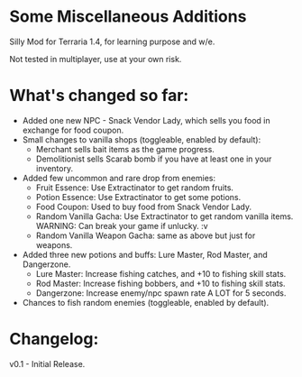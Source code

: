 # Some Miscellaneous Additions
Silly Mod for Terraria 1.4, for learning purpose and w/e.

Not tested in multiplayer, use at your own risk.

What's changed so far:
=========================================================================================
* Added one new NPC - Snack Vendor Lady, which sells you food in exchange for food coupon.
* Small changes to vanilla shops (toggleable, enabled by default):
  - Merchant sells bait items as the game progress.
  - Demolitionist sells Scarab bomb if you have at least one in your inventory.
* Added few uncommon and rare drop from enemies:
  - Fruit Essence: Use Extractinator to get random fruits.
  - Potion Essence: Use Extractinator to get some potions.
  - Food Coupon: Used to buy food from Snack Vendor Lady.
  - Random Vanilla Gacha: Use Extractinator to get random vanilla items. WARNING: Can break your game if unlucky. :v
  - Random Vanilla Weapon Gacha: same as above but just for weapons.
* Added three new potions and buffs: Lure Master, Rod Master, and Dangerzone.
  - Lure Master: Increase fishing catches, and +10 to fishing skill stats.
  - Rod Master: Increase fishing bobbers, and +10 to fishing skill stats.
  - Dangerzone: Increase enemy/npc spawn rate A LOT for 5 seconds.
* Chances to fish random enemies (toggleable, enabled by default).

Changelog:
=========================================================================================
 v0.1 - Initial Release.
